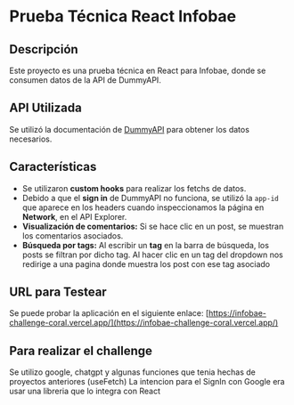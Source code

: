 # Prueba Técnica React Infobae

## Descripción
Este proyecto es una prueba técnica en React para Infobae, donde se consumen datos de la API de DummyAPI.

## API Utilizada
Se utilizó la documentación de [DummyAPI](https://dummyapi.io/docs) para obtener los datos necesarios.

## Características
- Se utilizaron **custom hooks** para realizar los fetchs de datos.
- Debido a que el **sign in** de DummyAPI no funciona, se utilizó la `app-id` que aparece en los headers cuando inspeccionamos la página en **Network**, en el API Explorer.
- **Visualización de comentarios:** Si se hace clic en un post, se muestran los comentarios asociados.
- **Búsqueda por tags:** Al escribir un **tag** en la barra de búsqueda, los posts se filtran por dicho tag. Al hacer clic en un tag del dropdown nos redirige a una pagina donde muestra los post con ese tag asociado

## URL para Testear
Se puede probar la aplicación en el siguiente enlace:
[https://infobae-challenge-coral.vercel.app/](https://infobae-challenge-coral.vercel.app/)


## Para realizar el challenge
Se utilizo google, chatgpt y algunas funciones que tenia hechas de proyectos anteriores (useFetch)
La intencion para el SignIn con Google era usar una libreria que lo integra con React
